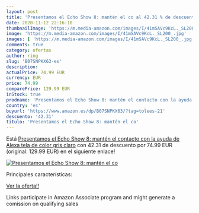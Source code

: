 ```yaml
---
layout: post
title: 'Presentamos el Echo Show 8: mantén el co al 42.31 % de descuento'
date: 2020-11-12 22:16:10
thumbnailImage: 'https://m.media-amazon.com/images/I/41mSAVc9KcL._SL200_.jpg'
image: 'https://m.media-amazon.com/images/I/41mSAVc9KcL._SL200_.jpg'
images: [ 'https://m.media-amazon.com/images/I/41mSAVc9KcL._SL200_.jpg' ]
comments: true
category: ofertas
author: ring
slug: 'B07SNPKX63-es'
description:
actualPrice: 74.99 EUR
currency: EUR
price: 74.99
comparePrice: 129.99 EUR
inStock: true
prodname: 'Presentamos el Echo Show 8: mantén el contacto con la ayuda de Alexa  tela de color gris claro'
country: 'es'
buyurl: 'https://www.amazon.es/dp/B07SNPKX63/?tag=tolees-21'
descuento: '42.31'
titulo: 'Presentamos el Echo Show 8: mantén el co'
---
```


Está [Presentamos el Echo Show 8: mantén el contacto con la ayuda de Alexa  tela de color gris claro](https://www.amazon.es/dp/B07SNPKX63/?tag=tolees-21) con 42.31 de descuento por 74.99 EUR (original: 129.99 EUR) en el siguiente enlace!

[![Presentamos el Echo Show 8: mantén el co](https://m.media-amazon.com/images/I/41mSAVc9KcL._SL200_.jpg)](https://www.amazon.es/dp/B07SNPKX63/?tag=tolees-21)

Principales características:


[Ver la oferta!!](https://www.amazon.es/dp/B07SNPKX63/?tag=tolees-21)

Links participate in Amazon Associate program and might generate a comission on qualifying sales


